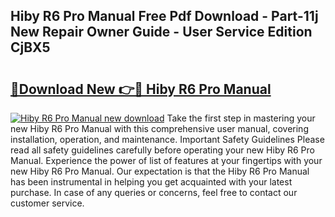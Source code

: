 ## Hiby R6 Pro Manual Free Pdf Download - Part-11j New Repair Owner Guide - User Service Edition CjBX5

# <h2><a href="http://cf10453.oget.top/?id=Hiby+R6+Pro+Manual">🔗Download New 👉🔴 Hiby R6 Pro Manual</a></h2>

[![Hiby R6 Pro Manual new download](https://i.imgur.com/5g1atiW.png)](http://cf10453.oget.top/?id=Hiby+R6+Pro+Manual)
Take the first step in mastering your new Hiby R6 Pro Manual with this comprehensive user manual, covering installation, operation, and maintenance. Important Safety Guidelines Please read all safety guidelines carefully before operating your new Hiby R6 Pro Manual. Experience the power of list of features at your fingertips with your new Hiby R6 Pro Manual. Our expectation is that the Hiby R6 Pro Manual has been instrumental in helping you get acquainted with your latest purchase. In case of any queries or concerns, feel free to contact our customer service.
